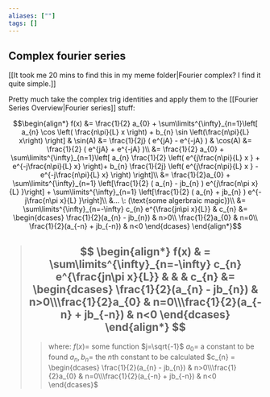 ```yaml
---
aliases: [""]
tags: []
---
```


## Complex fourier series
[[It took me 20 mins to find this in my meme folder|Fourier complex? I find it quite simple.]]


Pretty much take the complex trig identities and apply them to the [[Fourier Series Overview|Fourier series]] stuff:

$$\begin{align*}
f(x) &= \frac{1}{2} a_{0} + \sum\limits^{\infty}_{n=1}\left[ a_{n} \cos \left( \frac{n\pi}{L} x \right) + b_{n} \sin \left(\frac{n\pi}{L} x\right) \right] & \sin(A) &= \frac{1}{2j} ( e^{jA} - e^{-jA} ) & \cos(A) &= \frac{1}{2} ( e^{jA} + e^{-jA} )\\
&= \frac{1}{2} a_{0} + \sum\limits^{\infty}_{n=1}\left[ a_{n} \frac{1}{2} \left( e^{j\frac{n\pi}{L} x  } + e^{-j\frac{n\pi}{L} x} \right)+ b_{n} \frac{1}{2j} \left( e^{j\frac{n\pi}{L} x  } - e^{-j\frac{n\pi}{L} x} \right)  \right]\\
&= \frac{1}{2}a_{0} + \sum\limits^{\infty}_{n=1} \left[\frac{1}{2} ( a_{n} - jb_{n} )  e^{j\frac{n\pi x}{L} }\right] + \sum\limits^{\infty}_{n=1} \left[\frac{1}{2} ( a_{n} + jb_{n} )  e^{-j\frac{n\pi x}{L} }\right]\\
&... \: (\text{some algerbraic magic})\\
&= \sum\limits^{\infty}_{n=-\infty} c_{n} e^{\frac{jn\pi x}{L}} & c_{n} &= \begin{dcases} \frac{1}{2}(a_{n} - jb_{n}) & n>0\\
\frac{1}{2}a_{0} & n=0\\
\frac{1}{2}(a_{-n} + jb_{-n}) & n<0 \end{dcases}
\end{align*}$$
 
> ## $$ \begin{align*} f(x)  & = \sum\limits^{\infty}_{n=-\infty} c_{n} e^{\frac{jn\pi x}{L}} & & & c_{n} &= \begin{dcases} \frac{1}{2}(a_{n} - jb_{n}) & n>0\\\frac{1}{2}a_{0} & n=0\\\frac{1}{2}(a_{-n} + jb_{-n}) & n<0 \end{dcases} \end{align*} $$  
>> where:
>> $f(x)=$ some function
>> $j=\sqrt{-1}$
>> $a_{0}=$ a constant to be found
>> $a_{n},b_{n}=$ the $n$th constant to be calculated
>> $c_{n} = \begin{dcases} \frac{1}{2}(a_{n} - jb_{n}) & n>0\\\frac{1}{2}a_{0} & n=0\\\frac{1}{2}(a_{-n} + jb_{-n}) & n<0 \end{dcases}$ 

